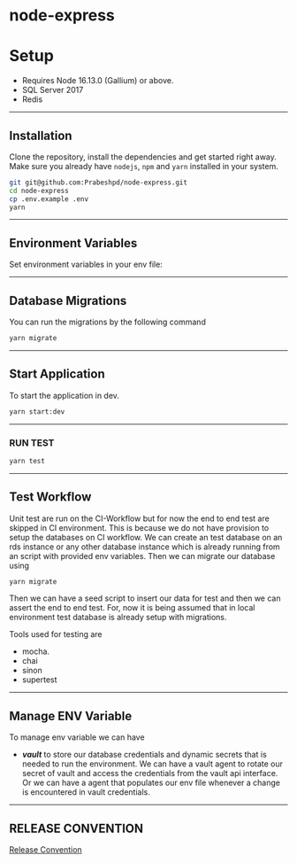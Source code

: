 # node-express

# Setup

- Requires Node 16.13.0 (Gallium) or above.
- SQL Server 2017
- Redis

---

## Installation

Clone the repository, install the dependencies and get started right away. Make sure you already have `nodejs`, `npm` and `yarn` installed in your system.

```sh
git git@github.com:Prabeshpd/node-express.git
cd node-express
cp .env.example .env
yarn
```

---

## Environment Variables

Set environment variables in your env file:

---

## Database Migrations

You can run the migrations by the following command

```bash
yarn migrate
```

---

## Start Application

To start the application in dev.

```bash
yarn start:dev
```

---

### RUN TEST

```bash
yarn test
```

---

## Test Workflow

Unit test are run on the CI-Workflow but for now the end to end test are skipped in CI environment. This is because we do not have provision to setup the databases on CI workflow. We can create an test database on an rds instance or any other database instance which is already running from an script with provided env variables. Then we can migrate our database using

```bash
yarn migrate
```

Then we can have a seed script to insert our data for test and then we can assert the end to end test. For, now it is being assumed that in local environment test database is already setup with migrations.

Tools used for testing are

- mocha.
- chai
- sinon
- supertest

---

## Manage ENV Variable

To manage env variable we can have 
- ***vault***
to store our database credentials and dynamic secrets that is needed to run the environment. We can have a vault agent to rotate our secret of vault and access the credentials from the vault api interface.
Or we can have a agent that populates our env file whenever a change is encountered in vault credentials.

---

## RELEASE CONVENTION

[Release Convention](./RELEASE.md)

